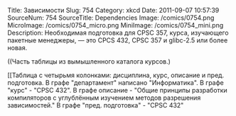 Title: Зависимости 
Slug: 754 
Category: xkcd 
Date: 2011-09-07 10:57:39 
SourceNum: 754 
SourceTitle: Dependencies 
Image: /comics/0754.png 
MicroImage: /comics/0754_micro.png 
MiniImage: /comics/0754_mini.png 
Description: Необходимая подготовка для CPSC 357, курса, изучающего пакетные менеджеры, — это CPCS 432, CPSC 357 и glibc-2.5 или более новая. 

((Часть таблицы из вымышленного каталога курсов.)

[[Таблица с четырьмя колонками: дисциплина, курс, описание и пред. подготовка. В графе "департамент" написано "Информатика". В графе "курс" - "CPSC 432". В графе описание - "Общие принципы разработки компиляторов c углублённым изучением методов разрешения зависимостей." В графе "пред. подготовка" - "CPSC 432"
